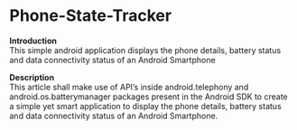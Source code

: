 # Phone-State-Tracker

**Introduction** <br>
This simple android application displays the phone details, 
battery status and data connectivity status of an Android Smartphone

**Description** <br>
This article shall make use of API’s inside android.telephony and android.os.batterymanager packages 
present in the Android SDK to create a simple yet smart application to display the phone details, 
battery status and data connectivity status of an Android Smartphone. 


